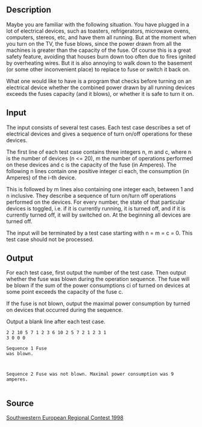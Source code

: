 <h2>Description</h2><p>Maybe you are familiar with the following situation. You have plugged in a lot of electrical devices, such as toasters, refrigerators, microwave ovens, computers, stereos, etc, and have them all running. But at the moment when you turn on the TV, the fuse blows, since the power drawn from all the machines is greater than the capacity of the fuse. Of course this is a great safety feature, avoiding that houses burn down too often due to fires ignited by overheating wires. But it is also annoying to walk down to the basement (or some other inconvenient place) to replace to fuse or switch it back on. 
</p>
What one would like to have is a program that checks before turning on an electrical device whether the combined power drawn by all running devices exceeds the fuses capacity (and it blows), or whether it is safe to turn it on. <h2>Input</h2><p>The input consists of several test cases. Each test case describes a set of electrical devices and gives a sequence of turn on/off operations for these devices. 
</p>
The first line of each test case contains three integers n, m and c, where n is the number of devices (n &lt;= 20), m the number of operations performed on these devices and c is the capacity of the fuse (in Amperes). The following n lines contain one positive integer ci each, the consumption (in Amperes) of the i-th device. 

This is followed by m lines also containing one integer each, between 1 and n inclusive. They describe a sequence of turn on/turn off operations performed on the devices. For every number, the state of that particular devices is toggled, i.e. if it is currently running, it is turned off, and if it is currently turned off, it will by switched on. At the beginning all devices are turned off. 

The input will be terminated by a test case starting with n = m = c = 0. This test case should not be processed. <h2>Output</h2><p>For each test case, first output the number of the test case. Then output whether the fuse was blown during the operation sequence. The fuse will be blown if the sum of the power consumptions ci of turned on devices at some point exceeds the capacity of the fuse c. 
</p>
If the fuse is not blown, output the maximal power consumption by turned on devices that occurred during the sequence. 

Output a blank line after each test case. <pre><code class="language-input1">2 2 10
5
7
1
2
3 6 10
2
5
7
2
1
2
3
1
3
0 0 0</code></pre><pre><code class="language-output1">Sequence 1
Fuse was blown.

Sequence 2
Fuse was not blown.
Maximal power consumption was 9 amperes.
</code></pre><h2>Source</h2><a href="searchproblem?field=source&amp;key=Southwestern+European+Regional+Contest+1998">Southwestern European Regional Contest 1998</a>